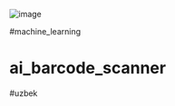 ![image](https://github.com/Eshonxodjayev/ai_barcode_scanner/assets/93433600/a8323274-294b-4547-aed0-df057e8f6929)


#machine_learning
# ai_barcode_scanner
#uzbek
